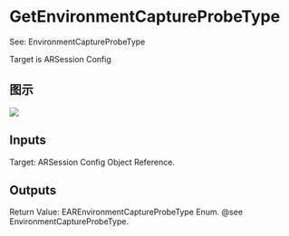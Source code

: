 # GetEnvironmentCaptureProbeType

See: EnvironmentCaptureProbeType

Target is ARSession Config

## 图示

![]($-20221218-17583712.png)

## Inputs

Target: ARSession Config Object Reference.  

## Outputs

Return Value: EAREnvironmentCaptureProbeType Enum. @see EnvironmentCaptureProbeType.

